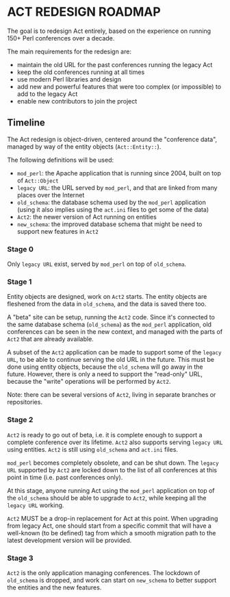 # ACT REDESIGN ROADMAP

The goal is to redesign Act entirely, based on the experience on running
150+ Perl conferences over a decade.

The main requirements for the redesign are:

* maintain the old URL for the past conferences running the legacy Act
* keep the old conferences running at all times
* use modern Perl libraries and design
* add new and powerful features that were too complex (or impossible)
  to add to the legacy Act
* enable new contributors to join the project


## Timeline

The Act redesign is object-driven, centered around the "conference data",
managed by way of the entity objects (`Act::Entity::`).

The following definitions will be used:

* `mod_perl`: the Apache application that is running since 2004,
  built on top of `Act::Object`
* `legacy URL`: the URL served by `mod_perl`, and that are linked from
  many places over the Internet
* `old_schema`: the database schema used by the `mod_perl` application
  (using it also implies using the `act.ini` files to get some of the data)
* `Act2`: the newer version of Act running on entities
* `new_schema`: the improved database schema that might be need to support
   new features in `Act2`

### Stage 0

Only `legacy URL` exist, served by `mod_perl` on top of `old_schema`.

### Stage 1

Entity objects are designed, work on `Act2` starts.
The entity objects are fleshened from the data in `old_schema`, and the
data is saved there too.

A "beta" site can be setup, running the `Act2` code. Since it's connected
to the same database schema (`old_schema`) as the `mod_perl` application,
old conferences can be seen in the new context, and managed with the parts of
`Act2` that are already available.

A subset of the `Act2` application can be made to support some of the
`legacy URL`, to be able to continue serving the old URL in the future.
This must be done using entity objects, because the `old_schema` will
go away in the future. However, there is only a need to support the
"read-only" URL, because the "write" operations will be performed by `Act2`.

Note: there can be several versions of `Act2`, living in separate branches
or repositories.

### Stage 2

`Act2` is ready to go out of beta, i.e. it is complete enough to support
a complete conference over its lifetime.
`Act2` also supports serving `legacy URL` using entities.
`Act2` is still using `old_schema` and `act.ini` files.

`mod_perl` becomes completely obsolete, and can be shut down.
The `legacy URL` supported by `Act2` are locked down to the list of all
conferences at this point in time (i.e. past conferences only).

At this stage, anyone running Act using the `mod_perl` application on
top of the `old_schema` should be able to upgrade to `Act2`, while
keeping all the `legacy URL` working.

`Act2` MUST be a drop-in replacement for Act at this point. When upgrading
from legacy Act, one should start from a specific commit that will have
a well-known (to be defined) tag from which a smooth migration path to
the latest development version will be provided.

### Stage 3

`Act2` is the only application managing conferences. The lockdown of
`old_schema` is dropped, and work can start on `new_schema` to better
support the entities and the new features.

